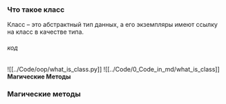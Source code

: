 ### Что такое класс
Класс – это абстрактный тип данных, а его экземпляры имеют
ссылку на класс в качестве типа.
###### код
![[../Code/oop/what_is_class.py]]
![[../Code/0_Code_in_md/what_is_class]]
**Магические Методы**

### Магические методы
